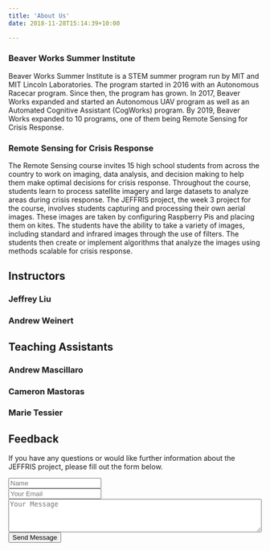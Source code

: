 ```yaml
---
title: 'About Us'
date: 2018-11-28T15:14:39+10:00

---
```


<!--
<style type="text/css">
	#email-feedback * {
		margin: 5px;
		margin-left: 0px;
	}
	.textfield {
		width: 50%;
	}
	#submit {
		background-color: lightgray;
		color: black;
		border: 2px solid black;
		margin-left: 0px;
		transition: border-color 0.2s, color 0.2s, background-color 0.2s;
		-moz-transition: border-color 0.2s color 0.2s background-color 0.2s;
	}
	#submit:hover {
		border-color: lightblue;
		color: lightblue;
		background-color: black;
	}
</style> -->

### Beaver Works Summer Institute

Beaver Works Summer Institute is a STEM summer program run by MIT and MIT Lincoln Laboratories. The program started in 2016 with an Autonomous Racecar program. Since then, the program has grown. In 2017, Beaver Works expanded and started an Autonomous UAV program as well as an Automated Cognitive Assistant (CogWorks) program. By 2019, Beaver Works expanded to 10 programs, one of them being Remote Sensing for Crisis Response.

### Remote Sensing for Crisis Response

The Remote Sensing course invites 15 high school students from across the country to work on imaging, data analysis, and decision making to help them make optimal decisions for crisis response. Throughout the course, students learn to process satellite imagery and large datasets to analyze areas during crisis response. The JEFFRIS project, the week 3 project for the course, involves students capturing and processing their own aerial images. These images are taken by configuring Raspberry Pis and placing them on kites. The students have the ability to take a variety of images, including standard and infrared images through the use of filters. The students then create or implement algorithms that analyze the images using methods scalable for crisis response.

## Instructors

### Jeffrey Liu

### Andrew Weinert

## Teaching Assistants

### Andrew Mascillaro

### Cameron Mastoras

### Marie Tessier

## Feedback

If you have any questions or would like further information about the JEFFRIS project, please fill out the form below.

<div id="email-feedback">
	<form method="post" action="//formspree.io/amascillaro@gmail.com">
		<div><input class="textfield" type="text" name="name" id="name" placeholder="Name" /></div>
		<div><input class="textfield" type="email" name="email" id="email" placeholder="Your Email" /></div>
		<div><textarea name="message" id="message" placeholder="Your Message" rows="4" style="width: 100%"></textarea></div>
		<input id="submit" type="submit" value="Send Message" />
	</form>
</div>